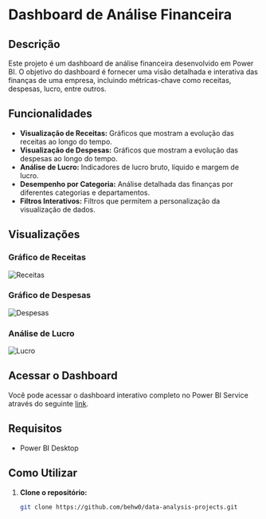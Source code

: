 # Dashboard de Análise Financeira

## Descrição

Este projeto é um dashboard de análise financeira desenvolvido em Power BI. O objetivo do dashboard é fornecer uma visão detalhada e interativa das finanças de uma empresa, incluindo métricas-chave como receitas, despesas, lucro, entre outros.

## Funcionalidades

- **Visualização de Receitas:** Gráficos que mostram a evolução das receitas ao longo do tempo.
- **Visualização de Despesas:** Gráficos que mostram a evolução das despesas ao longo do tempo.
- **Análise de Lucro:** Indicadores de lucro bruto, líquido e margem de lucro.
- **Desempenho por Categoria:** Análise detalhada das finanças por diferentes categorias e departamentos.
- **Filtros Interativos:** Filtros que permitem a personalização da visualização de dados.

## Visualizações

### Gráfico de Receitas
![Receitas](path/to/revenue-chart.png)

### Gráfico de Despesas
![Despesas](path/to/expense-chart.png)

### Análise de Lucro
![Lucro](path/to/profit-chart.png)

## Acessar o Dashboard

Você pode acessar o dashboard interativo completo no Power BI Service através do seguinte [link](https://app.powerbi.com/groups/me/reports/xxxxxxx).

## Requisitos

- Power BI Desktop

## Como Utilizar

1. **Clone o repositório:**
   ```bash
   git clone https://github.com/behw0/data-analysis-projects.git

